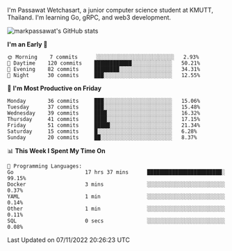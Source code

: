 
I'm Passawat Wetchasart, a junior computer science student at KMUTT, Thailand. I'm learning Go, gRPC, and web3 development.


![markpassawat's GitHub stats](https://github-readme-stats.vercel.app/api?username=markpassawat&show_icons=true&theme=radical)

<!--START_SECTION:waka-->
**I'm an Early 🐤** 

```text
🌞 Morning    7 commits      ░░░░░░░░░░░░░░░░░░░░░░░░░   2.93% 
🌆 Daytime    120 commits    ████████████░░░░░░░░░░░░░   50.21% 
🌃 Evening    82 commits     ████████░░░░░░░░░░░░░░░░░   34.31% 
🌙 Night      30 commits     ███░░░░░░░░░░░░░░░░░░░░░░   12.55%

```
📅 **I'm Most Productive on Friday** 

```text
Monday       36 commits     ███░░░░░░░░░░░░░░░░░░░░░░   15.06% 
Tuesday      37 commits     ███░░░░░░░░░░░░░░░░░░░░░░   15.48% 
Wednesday    39 commits     ████░░░░░░░░░░░░░░░░░░░░░   16.32% 
Thursday     41 commits     ████░░░░░░░░░░░░░░░░░░░░░   17.15% 
Friday       51 commits     █████░░░░░░░░░░░░░░░░░░░░   21.34% 
Saturday     15 commits     █░░░░░░░░░░░░░░░░░░░░░░░░   6.28% 
Sunday       20 commits     ██░░░░░░░░░░░░░░░░░░░░░░░   8.37%

```


📊 **This Week I Spent My Time On** 

```text
💬 Programming Languages: 
Go                       17 hrs 37 mins      ████████████████████████░   99.15% 
Docker                   3 mins              ░░░░░░░░░░░░░░░░░░░░░░░░░   0.37% 
YAML                     1 min               ░░░░░░░░░░░░░░░░░░░░░░░░░   0.14% 
Other                    1 min               ░░░░░░░░░░░░░░░░░░░░░░░░░   0.11% 
SQL                      0 secs              ░░░░░░░░░░░░░░░░░░░░░░░░░   0.08%

```


 Last Updated on 07/11/2022 20:26:23 UTC
<!--END_SECTION:waka-->

<!--
**markpassawat/markpassawat** is a ✨ _special_ ✨ repository because its `README.md` (this file) appears on your GitHub profile.

Here are some ideas to get you started:

- 🔭 I’m currently working on ...
- 🌱 I’m currently learning ...
- 👯 I’m looking to collaborate on ...
- 🤔 I’m looking for help with ...
- 💬 Ask me about ...
- 📫 How to reach me: ...
- 😄 Pronouns: He/Him
- ⚡ Fun fact: ...
-->
